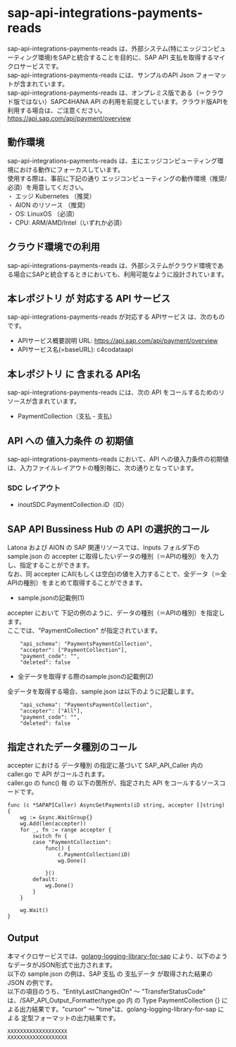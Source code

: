 # sap-api-integrations-payments-reads  
sap-api-integrations-payments-reads は、外部システム(特にエッジコンピューティング環境)をSAPと統合することを目的に、SAP API 支払を取得するマイクロサービスです。  
sap-api-integrations-payments-reads には、サンプルのAPI Json フォーマットが含まれています。  
sap-api-integrations-payments-reads は、オンプレミス版である（＝クラウド版ではない）SAPC4HANA API の利用を前提としています。クラウド版APIを利用する場合は、ご注意ください。  
https://api.sap.com/api/payment/overview    

## 動作環境
sap-api-integrations-payments-reads は、主にエッジコンピューティング環境における動作にフォーカスしています。   
使用する際は、事前に下記の通り エッジコンピューティングの動作環境（推奨/必須）を用意してください。   
・ エッジ Kubernetes （推奨）    
・ AION のリソース （推奨)    
・ OS: LinuxOS （必須）    
・ CPU: ARM/AMD/Intel（いずれか必須） 

## クラウド環境での利用  
sap-api-integrations-payments-reads は、外部システムがクラウド環境である場合にSAPと統合するときにおいても、利用可能なように設計されています。  

## 本レポジトリ が 対応する API サービス
sap-api-integrations-payments-reads が対応する APIサービス は、次のものです。

* APIサービス概要説明 URL: https://api.sap.com/api/payment/overview   
* APIサービス名(=baseURL): c4codataapi

## 本レポジトリ に 含まれる API名
sap-api-integrations-payments-reads には、次の API をコールするためのリソースが含まれています。  

* PaymentCollection（支払 - 支払）

## API への 値入力条件 の 初期値
sap-api-integrations-payments-reads において、API への値入力条件の初期値は、入力ファイルレイアウトの種別毎に、次の通りとなっています。  

### SDC レイアウト

* inoutSDC.PaymentCollection.iD（ID）  

## SAP API Bussiness Hub の API の選択的コール

Latona および AION の SAP 関連リソースでは、Inputs フォルダ下の sample.json の accepter に取得したいデータの種別（＝APIの種別）を入力し、指定することができます。  
なお、同 accepter にAll(もしくは空白)の値を入力することで、全データ（＝全APIの種別）をまとめて取得することができます。  

* sample.jsonの記載例(1)  

accepter において 下記の例のように、データの種別（＝APIの種別）を指定します。  
ここでは、"PaymentCollection" が指定されています。    
  
```
	"api_schema": "PaymentsPaymentCollection",
	"accepter": ["PaymentCollection"],
	"payment_code": "",
	"deleted": false
```
  
* 全データを取得する際のsample.jsonの記載例(2)  

全データを取得する場合、sample.json は以下のように記載します。  

```
	"api_schema": "PaymentsPaymentCollection",
	"accepter": ["All"],
	"payment_code": "",
	"deleted": false
```

## 指定されたデータ種別のコール

accepter における データ種別 の指定に基づいて SAP_API_Caller 内の caller.go で API がコールされます。  
caller.go の func() 毎 の 以下の箇所が、指定された API をコールするソースコードです。  

```
func (c *SAPAPICaller) AsyncGetPayments(iD string, accepter []string) {
	wg := &sync.WaitGroup{}
	wg.Add(len(accepter))
	for _, fn := range accepter {
		switch fn {
		case "PaymentCollection":
			func() {
				c.PaymentCollection(iD)
				wg.Done()

			}()
		default:
			wg.Done()
		}
	}

	wg.Wait()
}
```

## Output  
本マイクロサービスでは、[golang-logging-library-for-sap](https://github.com/latonaio/golang-logging-library-for-sap) により、以下のようなデータがJSON形式で出力されます。  
以下の sample.json の例は、SAP 支払  の 支払データ が取得された結果の JSON の例です。  
以下の項目のうち、"EntityLastChangedOn" ～ "TransferStatusCode" は、/SAP_API_Output_Formatter/type.go 内 の Type PaymentCollection {} による出力結果です。"cursor" ～ "time"は、golang-logging-library-for-sap による 定型フォーマットの出力結果です。  

```
XXXXXXXXXXXXXXXXXXX
XXXXXXXXXXXXXXXXXXX
```